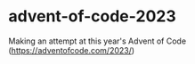 # advent-of-code-2023
Making an attempt at this year's Advent of Code (https://adventofcode.com/2023/)
